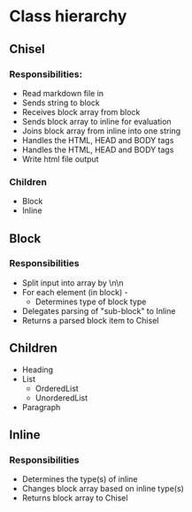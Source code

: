 # Class hierarchy

## Chisel

### Responsibilities:  

* Read markdown file in
* Sends string to block
* Receives block array from block
* Sends block array to inline for evaluation
* Joins block array from inline into one string
* Handles the HTML, HEAD and BODY tags
* Handles the HTML, HEAD and BODY tags
* Write html file output


### Children

* Block
* Inline

## Block

### Responsibilities

* Split input into array by \n\n
* For each element (in block) -
  * Determines type of block type
* Delegates parsing of "sub-block" to Inline
* Returns a parsed block item to Chisel

## Children

* Heading
* List
  * OrderedList
  * UnorderedList
* Paragraph

## Inline

### Responsibilities

* Determines the type(s) of inline
* Changes block array based on inline type(s)
* Returns block array to Chisel

